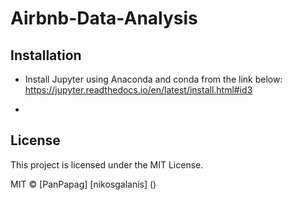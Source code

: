 # Airbnb-Data-Analysis


## Installation
* Install Jupyter using Anaconda and conda from the link below:\
https://jupyter.readthedocs.io/en/latest/install.html#id3

*


## License
This project is licensed under the MIT License.

MIT © [PanPapag] [nikosgalanis] ()
